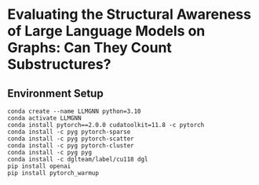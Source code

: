 # Evaluating the Structural Awareness of Large Language Models on Graphs: Can They Count Substructures?

## Environment Setup
```
conda create --name LLMGNN python=3.10
conda activate LLMGNN
conda install pytorch==2.0.0 cudatoolkit=11.8 -c pytorch
conda install -c pyg pytorch-sparse
conda install -c pyg pytorch-scatter
conda install -c pyg pytorch-cluster
conda install -c pyg pyg
conda install -c dglteam/label/cu118 dgl
pip install openai
pip install pytorch_warmup
```

